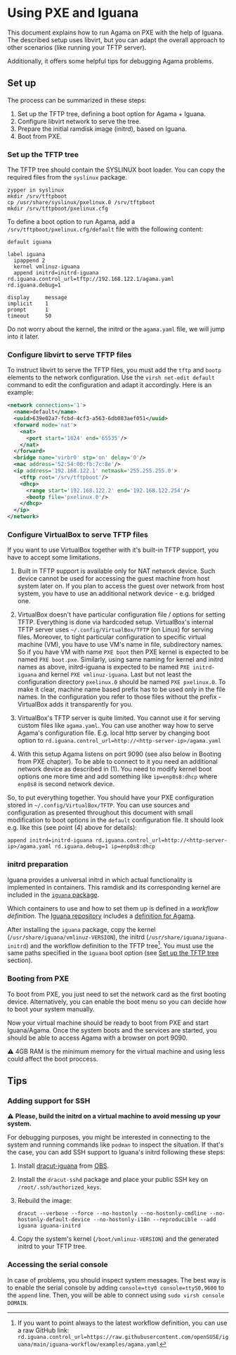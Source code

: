 # Using PXE and Iguana

This document explains how to run Agama on PXE with the help of Iguana. The described setup
uses libvirt, but you can adapt the overall approach to other scenarios (like running your TFTP
server).

Additionally, it offers some helpful tips for debugging Agama problems.

## Set up

The process can be summarized in these steps:

1. Set up the TFTP tree, defining a boot option for Agama + Iguana.
2. Configure libvirt network to serve the tree.
3. Prepare the initial ramdisk image (initrd), based on Iguana.
4. Boot from PXE.

### Set up the TFTP tree

The TFTP tree should contain the SYSLINUX boot loader. You can copy the required files from the
`syslinux` package.

    zypper in syslinux
    mkdir /srv/tftpboot
    cp /usr/share/syslinux/pxelinux.0 /srv/tftpboot
    mkdir /srv/tftpboot/pxelinux.cfg

To define a boot option to run Agama, add a `/srv/tftpboot/pxelinux.cfg/default` file with the
following content:

```
default iguana

label iguana
  ipappend 2
  kernel vmlinuz-iguana
  append initrd=initrd-iguana rd.iguana.control_url=tftp://192.168.122.1/agama.yaml rd.iguana.debug=1

display		message
implicit	1
prompt		1
timeout		50
```

Do not worry about the kernel, the initrd or the `agama.yaml` file, we will jump into it
later.

### Configure libvirt to serve TFTP files

To instruct libvirt to serve the TFTP files, you must add the `tftp` and `bootp` elements to the
network configuration. Use the `virsh net-edit default` command to edit the configuration and adapt
it accordingly. Here is an example:

```xml
<network connections='1'>
  <name>default</name>
  <uuid>639e02a7-fcbd-4cf3-a563-6db083aef051</uuid>
  <forward mode='nat'>
    <nat>
      <port start='1024' end='65535'/>
    </nat>
  </forward>
  <bridge name='virbr0' stp='on' delay='0'/>
  <mac address='52:54:00:fb:7c:8e'/>
  <ip address='192.168.122.1' netmask='255.255.255.0'>
    <tftp root='/srv/tftpboot'/>
    <dhcp>
      <range start='192.168.122.2' end='192.168.122.254'/>
      <bootp file='pxelinux.0'/>
    </dhcp>
  </ip>
</network>
```

### Configure VirtualBox to serve TFTP files

If you want to use VirtualBox together with it's built-in TFTP support, you have to accept some limitations.

1. Built in TFTP support is available only for NAT network device.
   Such device cannot be used for accessing the guest machine from host system later on. If you plan to access
   the guest over network from host system, you have to use an additional network device - e.g. bridged one.

2. VirtualBox doesn't have particular configuration file / options for setting TFTP. Everything is done via
   hardcoded setup. VirtualBox's internal TFTP server uses `~/.config/VirtualBox/TFTP` (on Linux) for serving
   files. Moreover, to tight particular configuration to specific virtual machine (VM), you have to use VM's
   name in file, subdirectory names. So if you have VM with name `PXE boot` then PXE kernel is expected to be
   named `PXE boot.pxe`. Similarly, using same naming for kernel and initrd names as above, initrd-iguana is
   expected to be named `PXE initrd-iguana` and kernel `PXE vmlinuz-iguana`. Last but not least the configuration
   directory `pxelinux.0` should be named `PXE pxelinux.0`. To make it clear, machine name based prefix has to be
   used only in the file names. In the configuration you refer to those files without the prefix - VirtualBox
   adds it transparently for you.

3. VirtualBox's TFTP server is quite limited. You cannot use it for serving custom files like `agama.yaml`.
   You can use another way how to serve Agama's configuration file. E.g. local http server by changing
   boot option to `rd.iguana.control_url=http://<http-server-ip>/agama.yaml`

4. With this setup Agama listens on port 9090 (see also below in Booting from PXE chapter). To be able
   to connect to it you need an additional network device as described in (1). You need to modify
   kernel boot options one more time and add something like `ip=enp0s8:dhcp` where `enp0s8` is second network device.

So, to put everything together. You should have your PXE configuration stored in `~/.config/VirtualBox/TFTP`. You
can use sources and configuration as presented throughout this document with small modification to boot options in
the `default` configuration file. It should look e.g. like this (see point (4) above for details):

`append initrd=initrd-iguana rd.iguana.control_url=http://<http-server-ip>/agama.yaml rd.iguana.debug=1 ip=enp0s8:dhcp`

### initrd preparation

Iguana provides a universal initrd in which actual functionality is implemented in containers. This
ramdisk and its corresponding kernel are included in the [`iguana`
package](https://build.opensuse.org/package/show/home:oholecek:iguana/iguana).

Which containers to use and how to set them up is defined in a *workflow definition*. The [Iguana
repository](https://github.com/openSUSE/iguana) includes a [definition for
Agama](https://github.com/openSUSE/iguana/blob/main/iguana-workflow/examples/agama.yaml).

After installing the `iguana` package, copy the kernel (`/usr/share/iguana/vmlinuz-VERSION`), the
initrd (`/usr/share/iguana/iguana-initrd`) and the workflow definition to the TFTP tree[^1]. You must
use the same paths specified in the `ìguana` boot option (see [Set up the TFTP
tree](#set-up-the-tftp-tree) section).

[^1]: If you want to point always to the latest workflow definition, you can use a raw GitHub
link: `rd.iguana.control_url=https://raw.githubusercontent.com/openSUSE/iguana/main/iguana-workflow/examples/agama.yaml`

### Booting from PXE

To boot from PXE, you just need to set the network card as the first booting device. Alternatively,
you can enable the boot menu so you can decide how to boot your system manually.

Now your virtual machine should be ready to boot from PXE and start Iguana/Agama. Once the
system boots and the services are started, you should be able to access Agama with a browser
on port 9090.

:warning: 4GB RAM is the minimum memory for the virtual machine and using less could affect the
boot proccess.

## Tips

### Adding support for SSH

:warning: **Please, build the initrd on a virtual machine to avoid messing up your system.**

For debugging purposes, you might be interested in connecting to the system and running commands
like `podman` to inspect the situation. If that's the case, you can add SSH support to Iguana's
initrd following these steps:

1. Install [dracut-iguana](https://github.com/openSUSE/iguana/tree/main/dracut-iguana) from
[OBS](https://build.opensuse.org/package/show/home:oholecek:iguana/dracut-iguana).

2. Install the `dracut-sshd` package and place your public SSH key on `/root/.ssh/authorized_keys`.

3. Rebuild the image:

       dracut --verbose --force --no-hostonly --no-hostonly-cmdline --no-hostonly-default-device --no-hostonly-i18n --reproducible --add iguana iguana-initrd

4. Copy the system's kernel (`/boot/vmlinuz-VERSION`) and the generated initrd to your TFTP tree.

### Accessing the serial console

In case of problems, you should inspect system messages. The best way is to enable the serial
console by adding `console=tty0 console=ttyS0,9600` to the `append` line. Then, you will be able to
connect using `sudo virsh console DOMAIN`.
